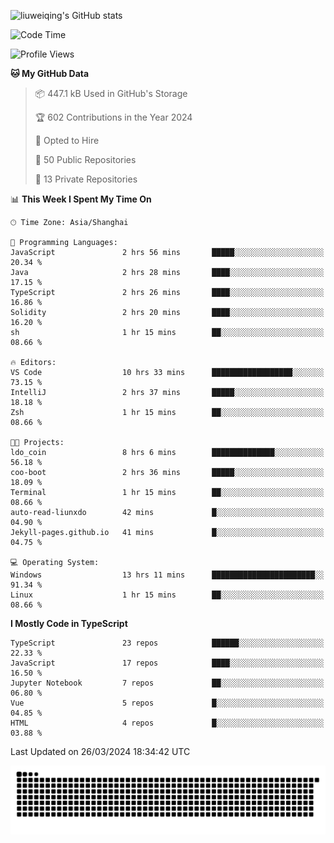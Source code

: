![liuweiqing's GitHub stats](https://github-readme-stats.vercel.app/api?username=14790897&show_icons=true&locale=cn&include_all_commits=true&count_private=true)

<!--START_SECTION:waka-->
![Code Time](http://img.shields.io/badge/Code%20Time-893%20hrs%2059%20mins-blue)

![Profile Views](http://img.shields.io/badge/Profile%20Views-10-blue)

**🐱 My GitHub Data** 

> 📦 447.1 kB Used in GitHub's Storage 
 > 
> 🏆 602 Contributions in the Year 2024
 > 
> 💼 Opted to Hire
 > 
> 📜 50 Public Repositories 
 > 
> 🔑 13 Private Repositories 
 > 
📊 **This Week I Spent My Time On** 

```text
🕑︎ Time Zone: Asia/Shanghai

💬 Programming Languages: 
JavaScript               2 hrs 56 mins       █████░░░░░░░░░░░░░░░░░░░░   20.34 % 
Java                     2 hrs 28 mins       ████░░░░░░░░░░░░░░░░░░░░░   17.15 % 
TypeScript               2 hrs 26 mins       ████░░░░░░░░░░░░░░░░░░░░░   16.86 % 
Solidity                 2 hrs 20 mins       ████░░░░░░░░░░░░░░░░░░░░░   16.20 % 
sh                       1 hr 15 mins        ██░░░░░░░░░░░░░░░░░░░░░░░   08.66 % 

🔥 Editors: 
VS Code                  10 hrs 33 mins      ██████████████████░░░░░░░   73.15 % 
IntelliJ                 2 hrs 37 mins       █████░░░░░░░░░░░░░░░░░░░░   18.18 % 
Zsh                      1 hr 15 mins        ██░░░░░░░░░░░░░░░░░░░░░░░   08.66 % 

🐱‍💻 Projects: 
ldo_coin                 8 hrs 6 mins        ██████████████░░░░░░░░░░░   56.18 % 
coo-boot                 2 hrs 36 mins       █████░░░░░░░░░░░░░░░░░░░░   18.09 % 
Terminal                 1 hr 15 mins        ██░░░░░░░░░░░░░░░░░░░░░░░   08.66 % 
auto-read-liunxdo        42 mins             █░░░░░░░░░░░░░░░░░░░░░░░░   04.90 % 
Jekyll-pages.github.io   41 mins             █░░░░░░░░░░░░░░░░░░░░░░░░   04.75 % 

💻 Operating System: 
Windows                  13 hrs 11 mins      ███████████████████████░░   91.34 % 
Linux                    1 hr 15 mins        ██░░░░░░░░░░░░░░░░░░░░░░░   08.66 % 
```

**I Mostly Code in TypeScript** 

```text
TypeScript               23 repos            ██████░░░░░░░░░░░░░░░░░░░   22.33 % 
JavaScript               17 repos            ████░░░░░░░░░░░░░░░░░░░░░   16.50 % 
Jupyter Notebook         7 repos             ██░░░░░░░░░░░░░░░░░░░░░░░   06.80 % 
Vue                      5 repos             █░░░░░░░░░░░░░░░░░░░░░░░░   04.85 % 
HTML                     4 repos             █░░░░░░░░░░░░░░░░░░░░░░░░   03.88 % 
```




 Last Updated on 26/03/2024 18:34:42 UTC
<!--END_SECTION:waka-->

<picture>
  <source media="(prefers-color-scheme: dark)" srcset="https://raw.githubusercontent.com/14790897/14790897/output/github-contribution-grid-snake-dark.svg" />
  <source media="(prefers-color-scheme: light)" srcset="https://raw.githubusercontent.com/14790897/14790897/output/github-contribution-grid-snake.svg" />
  <img alt="github-snake" src="https://raw.githubusercontent.com/14790897/14790897/output/github-contribution-grid-snake.svg" />
</picture>
